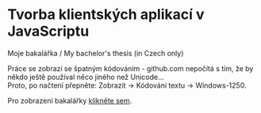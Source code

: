 # Tvorba klientských aplikací v JavaScriptu
Moje bakalářka / My bachelor's thesis (in Czech only) 

Práce se zobrazí se špatným kódováním - github.com nepočítá s tím, že by někdo ještě používal něco jiného než Unicode...  
Proto, po načtení přepněte: <key>Zobrazit</key> -> <key>Kódování textu</key> -> <key>Windows-1250</key>.

Pro zobrazení bakalářky [klikněte sem](http://ondrazizka.github.io/bachelors-thesis/).

